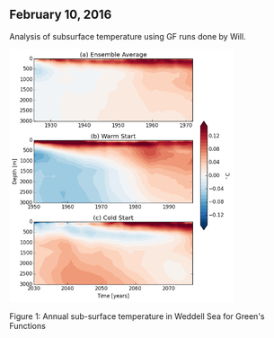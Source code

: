 ## February 10, 2016

Analysis of subsurface temperature using GF runs done by Will.


<img src="figs_poster/GF_subsurface_heat.png" alt="alt text" width="400">

Figure 1: Annual sub-surface temperature in Weddell Sea for Green's Functions